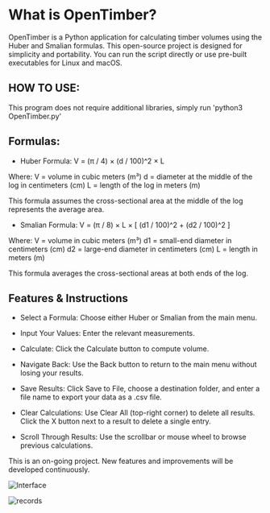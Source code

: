 # What is OpenTimber?

  OpenTimber is a Python application for calculating timber volumes using the Huber and Smalian formulas.
  This open-source project is designed for simplicity and portability.
  You can run the script directly or use pre-built executables for Linux and macOS.


## HOW TO USE:
  This program does not require additional libraries, simply run 'python3 OpenTimber.py'

## Formulas:
  - Huber Formula:
    V = (π / 4) × (d / 100)^2 × L

  Where:
    V = volume in cubic meters (m³)
    d = diameter at the middle of the log in centimeters (cm)
    L = length of the log in meters (m)

  This formula assumes the cross-sectional area at the middle of the log represents the average area.


  - Smalian Formula:
    V = (π / 8) × L × [ (d1 / 100)^2 + (d2 / 100)^2 ]

  Where:
    V = volume in cubic meters (m³)
    d1 = small-end diameter in centimeters (cm)
    d2 = large-end diameter in centimeters (cm)
    L = length in meters (m)

  This formula averages the cross-sectional areas at both ends of the log.

## Features & Instructions

  - Select a Formula:
  Choose either Huber or Smalian from the main menu.
  
  - Input Your Values:
  Enter the relevant measurements.
  
  - Calculate:
  Click the Calculate button to compute volume.
  
  - Navigate Back:
  Use the Back button to return to the main menu without losing your results.

  - Save Results:
  Click Save to File, choose a destination folder, and enter a file name to export your data as a .csv file.

  - Clear Calculations:
  Use Clear All (top-right corner) to delete all results.
  Click the X button next to a result to delete a single entry.

  - Scroll Through Results:
  Use the scrollbar or mouse wheel to browse previous calculations.

  This is an on-going project. 
  New features and improvements will be developed continuously.


![Interface](https://github.com/user-attachments/assets/c618b767-3bce-4c15-8ec8-43f6f38afb30)


![records](https://github.com/user-attachments/assets/186014b5-59c4-44fb-b13d-0d2d52f334e2)
